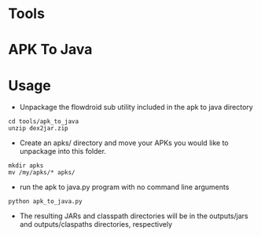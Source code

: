 Tools
===

APK To Java
==

Usage 
=

* Unpackage the flowdroid sub utility included in the apk to java directory
```
cd tools/apk_to_java
unzip dex2jar.zip
```

* Create an apks/ directory and move your APKs you would like to unpackage into this folder.
```
mkdir apks
mv /my/apks/* apks/
```
* run the apk to java.py program with no command line arguments
```
python apk_to_java.py
```
* The resulting JARs and classpath directories will be in the outputs/jars and outputs/claspaths directories, respectively

